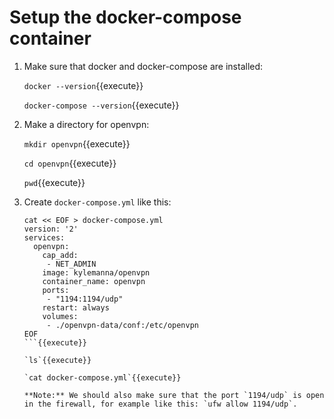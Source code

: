 # Setup the docker-compose container

1. Make sure that docker and docker-compose are installed:

   `docker --version`{{execute}}
   
   `docker-compose --version`{{execute}}
   
2. Make a directory for openvpn:

   `mkdir openvpn`{{execute}}
   
   `cd openvpn`{{execute}}
   
   `pwd`{{execute}}
   
3. Create `docker-compose.yml` like this:

   ```
   cat << EOF > docker-compose.yml
   version: '2'
   services:
     openvpn:
       cap_add:
        - NET_ADMIN
       image: kylemanna/openvpn
       container_name: openvpn
       ports:
        - "1194:1194/udp"
       restart: always
       volumes:
        - ./openvpn-data/conf:/etc/openvpn
   EOF
   ```{{execute}}

   `ls`{{execute}}
   
   `cat docker-compose.yml`{{execute}}
   
   **Note:** We should also make sure that the port `1194/udp` is open
   in the firewall, for example like this: `ufw allow 1194/udp`.
